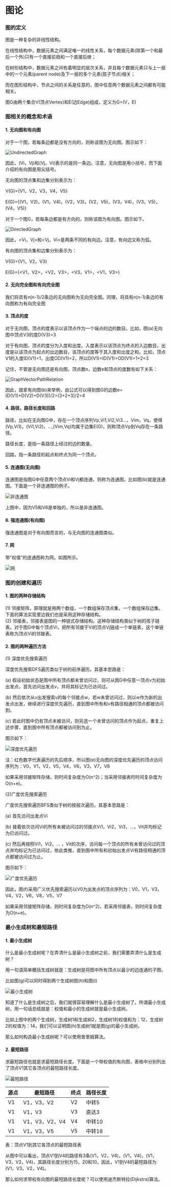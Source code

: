 # 图论

### 图的定义
图是一种复杂的非线性结构。

在线性结构中，数据元素之间满足唯一的线性关系，每个数据元素(除第一个和最后一个外)只有一个直接前趋和一个直接后继；

在树形结构中，数据元素之间有着明显的层次关系，并且每个数据元素只与上一层中的一个元素(parent node)及下一层的多个元素(孩子节点)相关；

而在图形结构中，节点之间的关系是任意的，图中任意两个数据元素之间都有可能相关。

图G由两个集合V(顶点Vertex)和E(边Edge)组成，定义为G=(V，E)  

### 图相关的概念和术语
#### 1. 无向图和有向图
对于一个图，若每条边都是没有方向的，则称该图为无向图。图示如下：

![UndirectedGraph](../img/UndirectedGraph.jpg)

因此，(Vi，Vj)和(Vj，Vi)表示的是同一条边。注意，无向图是用小括号，而下面介绍的有向图是用尖括号。

无向图的顶点集和边集分别表示为：

V(G)={V1，V2，V3，V4，V5}

E(G)={(V1，V2)，(V1，V4)，(V2，V3)，(V2，V5)，(V3，V4)，(V3，V5)，(V4，V5)}

 

对于一个图G，若每条边都是有方向的，则称该图为有向图。图示如下。

![DirectedGraph](../img/DirectedGraph.jpg)

因此，<Vi，Vj>和<Vj，Vi>是两条不同的有向边。注意，有向边又称为弧。

有向图的顶点集和边集分别表示为：

V(G)={V1，V2，V3}

E(G)={<V1，V2>，<V2，V3>，<V3，V1>，<V1，V3>} 
#### 2. 无向完全图和有向完全图
我们将具有n(n-1)/2条边的无向图称为无向完全图。同理，将具有n(n-1)条边的有向图称为有向完全图
#### 3. 顶点的度
对于无向图，顶点的度表示以该顶点作为一个端点的边的数目。比如，图(a)无向图中顶点V3的度D(V3)=3

对于有向图，顶点的度分为入度和出度。入度表示以该顶点为终点的入边数目，出度是以该顶点为起点的出边数目，该顶点的度等于其入度和出度之和。比如，顶点V1的入度ID(V1)=1，出度OD(V1)=2，所以D(V1)=ID(V1)+OD(V1)=1+2=3

记住，不管是无向图还是有向图，顶点数n，边数e和顶点的度数有如下关系：

![GraphVectorPathRelation](../img/GraphVectorPathRelation.gif)

因此，就拿有向图(b)来举例，由公式可以得到图G的边数e=(D(V1)+D(V2)+D(V3))/2=(3+2+3)/2=4
#### 4. 路径，路径长度和回路
路径，比如在无向图G中，存在一个顶点序列Vp,Vi1,Vi2,Vi3…，Vim，Vq，使得(Vp,Vi1)，(Vi1,Vi2)，…,(Vim,Vq)均属于边集E(G)，则称顶点Vp到Vq存在一条路径。

路径长度，是指一条路径上经过的边的数量。

回路，指一条路径的起点和终点为同一个顶点。
#### 5. 连通图(无向图)
连通图是指图G中任意两个顶点Vi和Vj都连通，则称为连通图。比如图(b)就是连通图。下面是一个非连通图的例子。

![非连通图](../img/feiliantongtu.jpg)

上图中，因为V5和V6是单独的，所以是非连通图。
#### 6. 强连通图(有向图)
强连通图是对于有向图而言的，与无向图的连通图类似。
#### 7. 网
带”权值”的连通图称为网。如图所示。

![网](../img/GraphWang.jpg)

### 图的创建和遍历
#### 1. 图的两种存储结构
(1) 邻接矩阵，原理就是用两个数组，一个数组保存顶点集，一个数组保存边集。下面的算法实现里边我们也是采用这种存储结构。  
(2) 邻接表，邻接表是图的一种链式存储结构。这种存储结构类似于树的孩子链表。对于图G中每个顶点Vi，把所有邻接于Vi的顶点Vj链成一个单链表，这个单链表称为顶点Vi的邻接表。
#### 2. 图的两种遍历方法
(1) 深度优先搜索遍历

深度优先搜索DFS遍历类似于树的前序遍历。其基本思路是：

(a) 假设初始状态是图中所有顶点都未曾访问过，则可从图G中任意一顶点v为初始出发点，首先访问出发点v，并将其标记为已访问过。

(b) 然后依次从v出发搜索v的每个邻接点w，若w未曾访问过，则以w作为新的出发点出发，继续进行深度优先遍历，直到图中所有和v有路径相通的顶点都被访问到。

(c) 若此时图中仍有顶点未被访问，则另选一个未曾访问的顶点作为起点，重复上述步骤，直到图中所有顶点都被访问到为止。

图示如下：

![深度优先遍历](../img/shendouyouxianbianli.jpg)

注：红色数字代表遍历的先后顺序，所以图(e)无向图的深度优先遍历的顶点访问序列为：V0，V1，V2，V5，V4，V6，V3，V7，V8

如果采用邻接矩阵存储，则时间复杂度为O(n^2)；当采用邻接表时时间复杂度为O(n+e)。  

(2)广度优先搜索遍历
   
广度优先搜索遍历BFS类似于树的按层次遍历。其基本思路是：

(a) 首先访问出发点Vi

(b) 接着依次访问Vi的所有未被访问过的邻接点Vi1，Vi2，Vi3，…，Vit并均标记为已访问过。

(c) 然后再按照Vi1，Vi2，… ，Vit的次序，访问每一个顶点的所有未曾访问过的顶点并均标记为已访问过，依此类推，直到图中所有和初始出发点Vi有路径相通的顶点都被访问过为止。

图示如下：

![广度优先遍历](../img/guangduyouxianbianli.jpg)

因此，图(f)采用广义优先搜索遍历以V0为出发点的顶点序列为：V0，V1，V3，V4，V2，V6，V8，V5，V7

如果采用邻接矩阵存储，则时间复杂度为O(n^2)，若采用邻接表，则时间复杂度为O(n+e)。

### 最小生成树和最短路径
#### 1. 最小生成树
什么是最小生成树呢？在弄清什么是最小生成树之前，我们需要弄清什么是生成树？

用一句语简单概括生成树就是：生成树是将图中所有顶点以最少的边连通的子图。

比如图(g)可以同时得到两个生成树图(h)和图(i)

![最小生成树](../img/zuixiaoshengchengshu.jpg)

知道了什么是生成树之后，我们就很容易理解什么是最小生成树了。所谓最小生成树，用一句话总结就是：权值和最小的生成树就是最小生成树。

比如上图中的两个生成树，生成树1和生成树2，生成树1的权值和为：12，生成树2的权值为：14，我们可以证明图(h)生成树1就是图(g)的最小生成树。

那么如何构造最小生成树呢？可以使用普里姆算法。

#### 2. 最短路径
求最短路径也就是求最短路径长度。下面是一个带权值的有向图，表格中分别列出了顶点V1其它各顶点的最短路径长度。

![最短路径](../img/zuiduanlujing.jpg)

|源点|最短路径|终点|路径长度|
|  ----  | ----  | ----  | ----  |
|V1|V1，V3，V2|V2|中转5|
|V1|V1，V3|V3|直达3|
|V1|V1，V3，V2，V4|V4|中转10|
|V1|V1，V3，V5|V5|中转18|
表：顶点V1到其它各顶点的最短路径表

从图中可以看出，顶点V1到V4的路径有3条(V1，V2，V4)，(V1，V4)，(V1，V3，V2，V4)，其路径长度分别为15，20和10，因此，V1到V4的最短路径为(V1，V3，V2，V4)。

那么如何求带权有向图的最短路径长度呢？可以使用迪杰斯特拉(Dijkstra)算法。